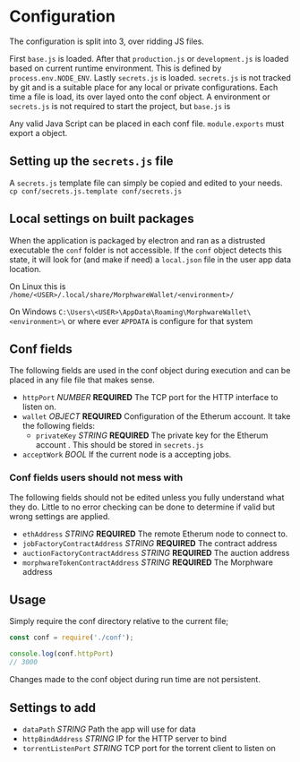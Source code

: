 # Configuration

The configuration is split into 3, over ridding JS files.

First `base.js` is loaded. After that `production.js` or `development.js` is
loaded based on current runtime environment. This is defined by
`process.env.NODE_ENV`. Lastly `secrets.js` is loaded. `secrets.js` is not
tracked by git and is a suitable place for any local or private configurations.
Each time a file is load, its over layed onto the conf object. A environment or
`secrets.js` is not required to start the project, but `base.js` is

Any valid Java Script can be placed in each conf file. `module.exports` must
export a object.

## Setting up the `secrets.js` file

A `secrets.js` template file can simply be copied and edited to your needs.
`cp conf/secrets.js.template conf/secrets.js`

## Local settings on built packages

When the application is packaged by electron and ran as a distrusted executable
the `conf` folder is not accessible. If the `conf` object detects this state, it
will look for (and make if need) a `local.json` file in the user app data
location.

On Linux this is `/home/<USER>/.local/share/MorphwareWallet/<environment>/`
	
On Windows `C:\Users\<USER>\AppData\Roaming\MorphwareWallet\<environment>\` or
	where ever `APPDATA` is configure for that system

## Conf fields

The following fields are used in the conf object during execution and can be
placed in any file file that makes sense.

* `httpPort` *NUMBER* **REQUIRED** The TCP port for the HTTP interface to listen
on.
* `wallet` *OBJECT* **REQUIRED** Configuration of the Etherum account. It take
the following fields:
	* `privateKey` *STRING* **REQUIRED** The private key for the Etherum account
	. This should be stored in `secrets.js`
* `acceptWork` *BOOL* If the current node is a accepting jobs.



### Conf fields users should not mess with

The following fields should not be edited unless you fully understand what they
do. Little to no error checking can be done to determine if valid but wrong
settings are applied.

* `ethAddress` *STRING* **REQUIRED** The remote Etherum node to connect to.
* `jobFactoryContractAddress` *STRING* **REQUIRED** The contract address
* `auctionFactoryContractAddress` *STRING* **REQUIRED** The auction address
* `morphwareTokenContractAddress` *STRING* **REQUIRED** The Morphware address


## Usage

Simply require the conf directory relative to the current file;

```js
const conf = require('./conf');

console.log(conf.httpPort)
// 3000

```

Changes made to the conf object during run time are not persistent.

## Settings to add

* `dataPath` *STRING* Path the app will use for data
* `httpBindAddress` *STRING* IP for the HTTP server to bind
* `torrentListenPort` *STRING* TCP port for the torrent client to listen on

